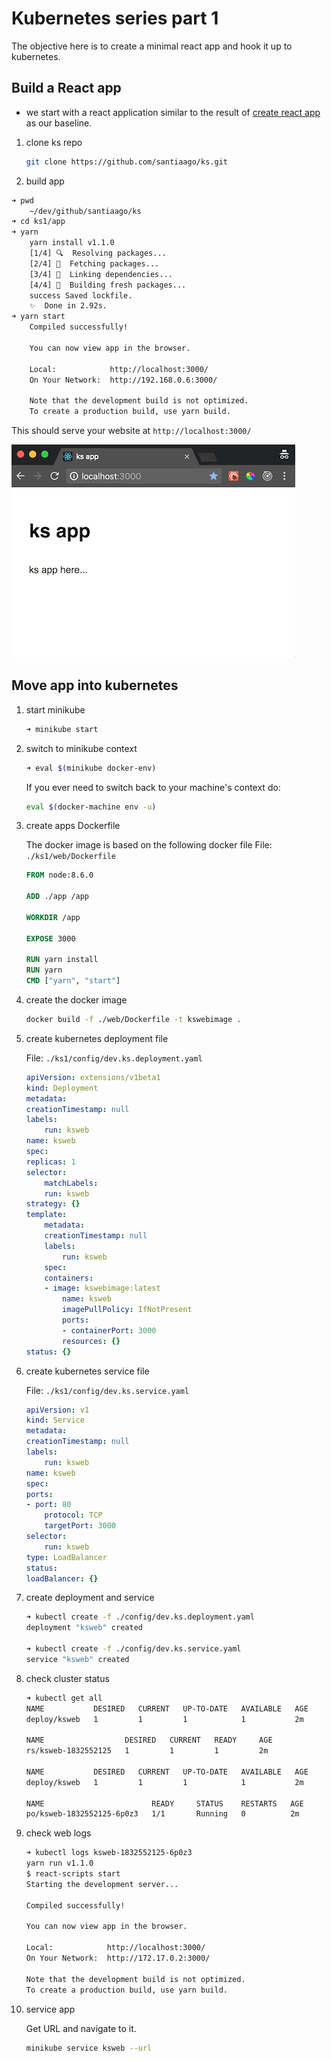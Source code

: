 # Kubernetes series part 1

The objective here is to create a minimal react app and hook it up to kubernetes.

## Build a React app

* we start with a react application similar to the result of [create react app](https://github.com/facebookincubator/create-react-app) as our baseline.

1. clone ks repo
    ```bash
    git clone https://github.com/santiaago/ks.git
    ```
1. build app

```bash
➜ pwd
    ~/dev/github/santiaago/ks
➜ cd ks1/app
➜ yarn
    yarn install v1.1.0
    [1/4] 🔍  Resolving packages...
    [2/4] 🚚  Fetching packages...
    [3/4] 🔗  Linking dependencies...
    [4/4] 📃  Building fresh packages...
    success Saved lockfile.
    ✨  Done in 2.92s.
➜ yarn start
    Compiled successfully!

    You can now view app in the browser.

    Local:            http://localhost:3000/
    On Your Network:  http://192.168.0.6:3000/

    Note that the development build is not optimized.
    To create a production build, use yarn build.
```

This should serve your website at `http://localhost:3000/`

![](./images/app.png)

## Move app into kubernetes

1. start minikube

    ```bash
    ➜ minikube start
    ```

1. switch to minikube context

    ```bash
    ➜ eval $(minikube docker-env)
    ```

    If you ever need to switch back to your machine's context do:

    ```bash
    eval $(docker-machine env -u)
    ```

1. create apps Dockerfile

    The docker image is based on the following docker file
    File: `./ks1/web/Dockerfile`

    ```dockerfile
    FROM node:8.6.0

    ADD ./app /app

    WORKDIR /app

    EXPOSE 3000

    RUN yarn install
    RUN yarn
    CMD ["yarn", "start"]
    ```

1. create the docker image

    ```bash
    docker build -f ./web/Dockerfile -t kswebimage .
    ```

1. create kubernetes deployment file

    File: `./ks1/config/dev.ks.deployment.yaml`

    ```yaml
    apiVersion: extensions/v1beta1
    kind: Deployment
    metadata:
    creationTimestamp: null
    labels:
        run: ksweb
    name: ksweb
    spec:
    replicas: 1
    selector:
        matchLabels:
        run: ksweb
    strategy: {}
    template:
        metadata:
        creationTimestamp: null
        labels:
            run: ksweb
        spec:
        containers:
        - image: kswebimage:latest
            name: ksweb
            imagePullPolicy: IfNotPresent
            ports:
            - containerPort: 3000
            resources: {}
    status: {}
    ```

1. create kubernetes service file

    File: `./ks1/config/dev.ks.service.yaml`

    ```yaml
    apiVersion: v1
    kind: Service
    metadata:
    creationTimestamp: null
    labels:
        run: ksweb
    name: ksweb
    spec:
    ports:
    - port: 80
        protocol: TCP
        targetPort: 3000
    selector:
        run: ksweb
    type: LoadBalancer
    status:
    loadBalancer: {}
    ```
1. create deployment and service

    ```bash
    ➜ kubectl create -f ./config/dev.ks.deployment.yaml
    deployment "ksweb" created

    ➜ kubectl create -f ./config/dev.ks.service.yaml
    service "ksweb" created
    ```

1. check cluster status

    ```bash
    ➜ kubectl get all
    NAME           DESIRED   CURRENT   UP-TO-DATE   AVAILABLE   AGE
    deploy/ksweb   1         1         1            1           2m

    NAME                  DESIRED   CURRENT   READY     AGE
    rs/ksweb-1832552125   1         1         1         2m

    NAME           DESIRED   CURRENT   UP-TO-DATE   AVAILABLE   AGE
    deploy/ksweb   1         1         1            1           2m

    NAME                        READY     STATUS    RESTARTS   AGE
    po/ksweb-1832552125-6p0z3   1/1       Running   0          2m
    ```

1. check web logs

    ```bash
    ➜ kubectl logs ksweb-1832552125-6p0z3
    yarn run v1.1.0
    $ react-scripts start
    Starting the development server...

    Compiled successfully!

    You can now view app in the browser.

    Local:            http://localhost:3000/
    On Your Network:  http://172.17.0.2:3000/

    Note that the development build is not optimized.
    To create a production build, use yarn build.
    ```

1. service app

    Get URL and navigate to it.
    ```bash
    minikube service ksweb --url
    ```